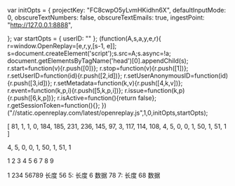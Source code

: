 var initOpts = {
    projectKey: "FC8cwpO5yLvmHKidhn6X",
    defaultInputMode: 0,
    obscureTextNumbers: false,
    obscureTextEmails: true,
    ingestPoint: "http://127.0.0.1:8888",

  };
  var startOpts = { userID: "" };
  (function(A,s,a,y,e,r){
    r=window.OpenReplay=[e,r,y,[s-1, e]];
    s=document.createElement('script');s.src=A;s.async=!a;
    document.getElementsByTagName('head')[0].appendChild(s);
    r.start=function(v){r.push([0])};
    r.stop=function(v){r.push([1])};
    r.setUserID=function(id){r.push([2,id])};
    r.setUserAnonymousID=function(id){r.push([3,id])};
    r.setMetadata=function(k,v){r.push([4,k,v])};
    r.event=function(k,p,i){r.push([5,k,p,i])};
    r.issue=function(k,p){r.push([6,k,p])};
    r.isActive=function(){return false};
    r.getSessionToken=function(){};
  })("//static.openreplay.com/latest/openreplay.js",1,0,initOpts,startOpts);



  [
   81,  1, 1,   0, 184, 185, 231, 236,
  145, 97, 3, 117, 114, 108,   4,   5,
    0,  0, 1,  50,   1,  51,   1
]


4,   5,   0,  0, 1,  50,   1,  51,   1

1   2   3     4   5   6   7   8     9


1 
234 56789 长度
56  5: 长度   6  数据
78  7: 长度   68  数据